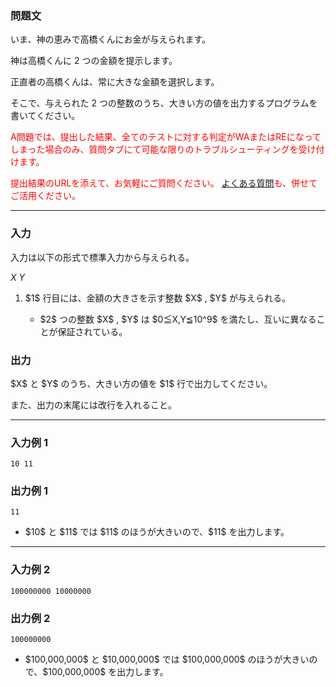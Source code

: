 
<div>

<div>

### **問題文**

<section>

いま、神の恵みで高橋くんにお金が与えられます。

神は高橋くんに $2$ つの金額を提示します。

正直者の高橋くんは、常に大きな金額を選択します。

そこで、与えられた $2$ つの整数のうち、大きい方の値を出力するプログラムを書いてください。

<font color="red">A問題では、提出した結果、全てのテストに対する判定がWAまたはREになってしまった場合のみ、質問タブにて可能な限りのトラブルシューティングを受け付けます。

提出結果のURLを添えて、お気軽にご質問ください。
<a href="https://atcoder.jp/contests/abc002/tasks/abc002_1/http://abc002.contest.atcoder.jp/faq">よくある質問</a>も、併せてご活用ください。</font>

</section>

</div>

---

<div>

<div>

### **入力**

<section>

入力は以下の形式で標準入力から与えられる。

<div>

$X$ $Y$

</div>

<ol>

<li>
$1$ 行目には、金額の大きさを示す整数 $X$ , $Y$ が与えられる。
</li>

<ul>

<li>
$2$ つの整数 $X$ , $Y$ は $0≦X,Y≦10^9$ を満たし、互いに異なることが保証されている。
</li>

</ul>

</ol>

</section>

</div>

<div>

### **出力**

<section>
$X$ と $Y$ のうち、大きい方の値を $1$ 行で出力してください。

また、出力の末尾には改行を入れること。

</section>

</div>

</div>

---

<div>

### **入力例 1**

<section>

```
10 11
```

</section>

</div>

<div>

### **出力例 1**

<section>

```
11
```

<ul>

<li>
$10$ と $11$ では $11$ のほうが大きいので、$11$ を出力します。
</li>

</ul>

</section>

</div>

---

<div>

### **入力例 2**

<section>

```
100000000 10000000
```

</section>

</div>

<div>

### **出力例 2**

<section>

```
100000000
```

<ul>

<li>
$100,000,000$ と $10,000,000$ では $100,000,000$ のほうが大きいので、$100,000,000$ を出力します。
</li>

</ul>

</section>

</div>

</div>
